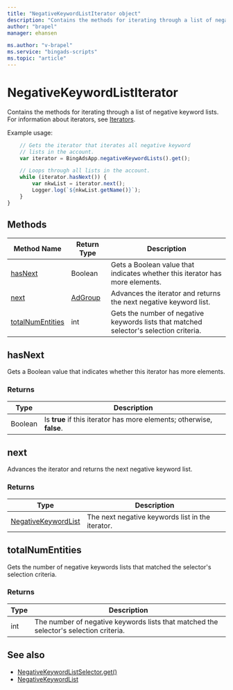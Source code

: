 ```yaml
---
title: "NegativeKeywordListIterator object"
description: "Contains the methods for iterating through a list of negative keyword lists."
author: "brapel"
manager: ehansen

ms.author: "v-brapel"
ms.service: "bingads-scripts"
ms.topic: "article"
---
```


# NegativeKeywordListIterator

Contains the methods for iterating through a list of negative keyword lists. For information about iterators, see [Iterators](../concepts/iterators.md).

Example usage:
```javascript
    // Gets the iterator that iterates all negative keyword
    // lists in the account.
    var iterator = BingAdsApp.negativeKeywordLists().get();

    // Loops through all lists in the account.
    while (iterator.hasNext()) {
        var nkwList = iterator.next();
        Logger.log(`${nkwList.getName()}`);
    }
}
```

## Methods
|Method Name|Return Type|Description|
|-|-|-
[hasNext](#hasnext)|Boolean|Gets a Boolean value that indicates whether this iterator has more elements.
[next](#next)|[AdGroup](./AdGroup.md)|Advances the iterator and returns the next negative keyword list.
[totalNumEntities](#totalnumentities)|int|Gets the number of negative keywords lists that matched selector's selection criteria.

## <a name="hasnext"></a>hasNext
Gets a Boolean value that indicates whether this iterator has more elements.

### Returns
|Type|Description|
|-|-
Boolean|Is **true** if this iterator has more elements; otherwise, **false**.

## <a name="next"></a>next
Advances the iterator and returns the next negative keyword list.

### Returns
|Type|Description|
|-|-
[NegativeKeywordList](NegativeKeywordList.md)|The next negative keywords list in the iterator.

## <a name="totalnumentities"></a>totalNumEntities
Gets the number of negative keywords lists that matched the selector's selection criteria. 

<!--
[!INCLUDE[reads-limit](../includes/reads-limit.md)]
-->

### Returns
|Type|Description|
|-|-
int|The number of negative keywords lists that matched the selector's selection criteria.


## See also
- [NegativeKeywordListSelector.get()](./NegativeKeywordListSelector.md#get)
- [NegativeKeywordList](./NegativeKeywordList.md)